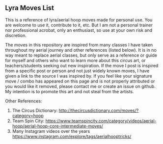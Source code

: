 ## Lyra Moves List

This is a reference of lyra/aerial hoop moves made for personal use. You are welcome to use it, contribute to it, etc. But I am not a personal trainer nor professional acrobat, only an enthusiast, so use at your own risk and discretion.

The moves in this repository are inspired from many classes I have taken throughout my aerial journey and other references (listed below). It is in no way meant to replace aerial classes, but only serve as a reference or guide for myself and others who want to learn more about this circus art, or teachers/students seeking out new inspiration. If the move I post is inspired from a specific post or person and not just widely known moves, I have given a link to the source I was inspired by. If you feel like your signature move / combo has appeared on this page and is not properly attributed or you would like it removed, please contact me or create an issue on github. My intention is to promote this art and not steal from the artists. 

Other References:
1. The Circus Dictionary: http://thecircusdictionary.com/moves/?category=hoop
2. Team Spin City: https://www.teamspincity.com/category/videos/aerial-hoop/aerial-hoop-core-intermediate-moves/
3. Many Instagram videos over the years https://www.instagram.com/explore/tags/aerialhooptricks/
